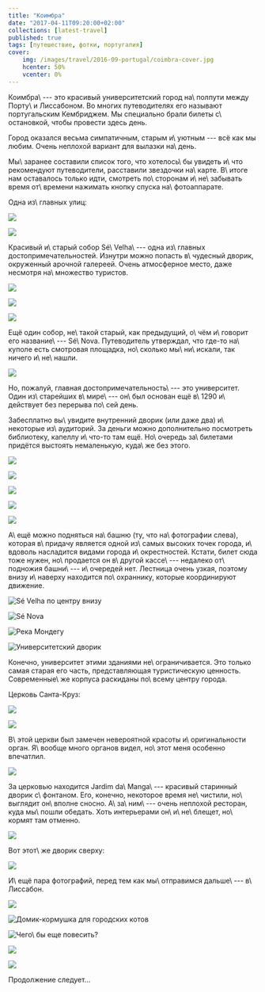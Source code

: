 ```yaml
---
title: "Коимбра"
date: "2017-04-11T09:20:00+02:00"
collections: [latest-travel]
published: true
tags: [путешествие, фотки, португалия]
cover:
    img: /images/travel/2016-09-portugal/coimbra-cover.jpg
    hcenter: 50%
    vcenter: 0%
---
```


Коимбра\ --- это красивый университетский город на\ полпути между
Порту\ и Лиссабоном. Во многих путеводителях его называют португальским
Кембриджем. Мы специально брали билеты с\ остановкой, чтобы провести
здесь день.

<!--more-->

Город оказался весьма симпатичным, старым и\ уютным --- всё как мы
любим. Очень неплохой вариант для вылазки на\ день.

Мы\ заранее составили список того, что хотелось\ бы увидеть и\ что
рекомендуют путеводители, расставили звездочки на\ карте. В\ итоге нам
оставалось только идти, смотреть по\ сторонам и\ не\ забывать время
от\ времени нажимать кнопку спуска на\ фотоаппарате.

Одна из\ главных улиц:

![](/images/travel/2016-09-portugal/coimbra-main-street-1.jpg)

![](/images/travel/2016-09-portugal/coimbra-main-street-2.jpg)

Красивый и\ старый собор Sé\ Velha\ --- одна из\ главных
достопримечательностей. Изнутри можно попасть в\ чудесный дворик,
окруженный арочной галереей. Очень атмосферное место, даже несмотря
на\ множество туристов.

![](/images/travel/2016-09-portugal/coimbra-se-velha-1.jpg)

![](/images/travel/2016-09-portugal/coimbra-se-velha-2.jpg)

![](/images/travel/2016-09-portugal/coimbra-se-velha-3.jpg)

Ещё один собор, не\ такой старый, как предыдущий, о\ чём и\ говорит его
название\ --- Sé\ Nova. Путеводитель утверждал, что где-то на\ куполе
есть смотровая площадка, но\ сколько мы\ ни\ искали, так ничего
и\ не\ нашли.

![](/images/travel/2016-09-portugal/coimbra-se-nova.jpg)

Но, пожалуй, главная достопримечательность\ --- это университет. Один
из\ старейших в\ мире\ --- он\ был основан ещё в\ 1290 и\ действует без
перерыва по\ сей день.

Забесплатно вы\ увидите внутренний дворик (или даже два) и\ некоторые
из\ аудиторий. За деньги можно дополнительно посмотреть библиотеку,
капеллу и\ что-то там ещё. Но\ очередь за\ билетами придётся выстоять
немаленькую, куда\ же без этого.

![](/images/travel/2016-09-portugal/coimbra-university-1.jpg)

![](/images/travel/2016-09-portugal/coimbra-university-2.jpg)

![](/images/travel/2016-09-portugal/coimbra-university-3.jpg)

![](/images/travel/2016-09-portugal/coimbra-university-4.jpg)

![](/images/travel/2016-09-portugal/coimbra-university-5.jpg)

А\ ещё можно подняться на\ башню (ту, что на\ фотографии слева), которая
в\ придачу является одной из\ самых высоких точек города,
и\ вдоволь насладится видами города и\ окрестностей. Кстати, билет сюда
тоже нужен, но\ продается он в\ другой кассе\ --- недалеко от\ подножия
башни\ --- и\ очередей нет. Лестница очень узкая, поэтому внизу
и\ наверху находится по\ охраннику, которые координируют движение.

![Sé Velha по центру внизу](/images/travel/2016-09-portugal/coimbra-top-1.jpg)

![Sé Nova](/images/travel/2016-09-portugal/coimbra-top-2.jpg)

![Река Мондегу](/images/travel/2016-09-portugal/coimbra-top-3.jpg)

![Университетский дворик](/images/travel/2016-09-portugal/coimbra-top-4.jpg)

Конечно, университет этими зданиями не\ ограничивается. Это только самая
старая его часть, представляющая туристическую ценность. Современные\ же
корпуса раскиданы по\ всему центру города.

Церковь Санта-Круз:

![](/images/travel/2016-09-portugal/coimbra-santa-cruz-1.jpg)

![](/images/travel/2016-09-portugal/coimbra-santa-cruz-2.jpg)

В\ этой церкви был замечен невероятной красоты и\ оригинальности орган.
Я\ вообще много органов видел, но\ этот меня особенно впечатлил.

![](/images/travel/2016-09-portugal/coimbra-santa-cruz-3.jpg)

За церковью находится Jardim da\ Manga\ --- красивый старинный дворик
с\ фонтаном. Его, конечно, некоторое время не\ чистили, но\ выглядит
он\ вполне сносно. А\ за\ ним\ --- очень неплохой ресторан, куда
мы\ пошли обедать. Хоть интерьерами он\ и\ не\ блещет, но\ кормят там
отменно.

![](/images/travel/2016-09-portugal/coimbra-jardim-da-manga.jpg)

Вот этот\ же дворик сверху:

![](/images/travel/2016-09-portugal/coimbra-jardim-da-manga-top.jpg)

И\ ещё пара фотографий, перед тем как мы\ отправимся дальше\ ---
в\ Лиссабон.

![](/images/travel/2016-09-portugal/coimbra-walk-1.jpg)

![Домик-кормушка для городских котов](/images/travel/2016-09-portugal/coimbra-walk-2.jpg)

![Чего\ бы еще повесить?](/images/travel/2016-09-portugal/coimbra-walk-3.jpg)

![](/images/travel/2016-09-portugal/coimbra-walk-4.jpg)

![](/images/travel/2016-09-portugal/coimbra-walk-5.jpg)

Продолжение следует...
